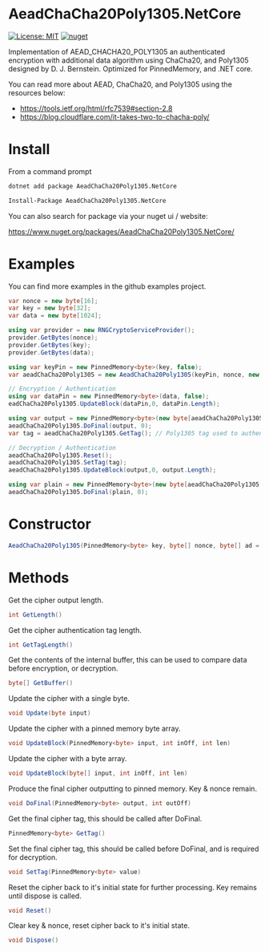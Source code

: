 # AeadChaCha20Poly1305.NetCore
[![License: MIT](https://img.shields.io/badge/License-MIT-yellow.svg)](https://opensource.org/licenses/MIT) [![nuget](https://img.shields.io/nuget/v/AeadChaCha20Poly1305.NetCore.svg)](https://www.nuget.org/packages/AeadChaCha20Poly1305.NetCore/)

Implementation of AEAD_CHACHA20_POLY1305 an authenticated encryption with additional data algorithm using ChaCha20, and Poly1305 designed by D. J. Bernstein. Optimized for PinnedMemory, and .NET core.

You can read more about AEAD, ChaCha20, and Poly1305 using the resources below:
- https://tools.ietf.org/html/rfc7539#section-2.8
- https://blog.cloudflare.com/it-takes-two-to-chacha-poly/

# Install

From a command prompt
```bash
dotnet add package AeadChaCha20Poly1305.NetCore
```

```bash
Install-Package AeadChaCha20Poly1305.NetCore
```

You can also search for package via your nuget ui / website:

https://www.nuget.org/packages/AeadChaCha20Poly1305.NetCore/

# Examples

You can find more examples in the github examples project.

```csharp
var nonce = new byte[16];
var key = new byte[32];
var data = new byte[1024];

using var provider = new RNGCryptoServiceProvider();
provider.GetBytes(nonce);
provider.GetBytes(key);
provider.GetBytes(data);

using var keyPin = new PinnedMemory<byte>(key, false);
var aeadChaCha20Poly1305 = new AeadChaCha20Poly1305(keyPin, nonce, new byte[] { 32 });

// Encryption / Authentication
using var dataPin = new PinnedMemory<byte>(data, false);
eadChaCha20Poly1305.UpdateBlock(dataPin,0, dataPin.Length);

using var output = new PinnedMemory<byte>(new byte[aeadChaCha20Poly1305.GetLength()]);
aeadChaCha20Poly1305.DoFinal(output, 0);
var tag = aeadChaCha20Poly1305.GetTag(); // Poly1305 tag used to authenticate cipher

// Decryption / Authentication
aeadChaCha20Poly1305.Reset();
aeadChaCha20Poly1305.SetTag(tag);
aeadChaCha20Poly1305.UpdateBlock(output,0, output.Length);

using var plain = new PinnedMemory<byte>(new byte[aeadChaCha20Poly1305.GetLength()]);
aeadChaCha20Poly1305.DoFinal(plain, 0);
```

# Constructor

```csharp
AeadChaCha20Poly1305(PinnedMemory<byte> key, byte[] nonce, byte[] ad = null, int rounds = 20)
```

# Methods

Get the cipher output length.
```csharp
int GetLength()
```

Get the cipher authentication tag length.
```csharp
int GetTagLength()
```

Get the contents of the internal buffer, this can be used to compare data before encryption, or decryption.
```csharp
byte[] GetBuffer()
```

Update the cipher with a single byte.
```csharp
void Update(byte input)
```

Update the cipher with a pinned memory byte array.
```csharp
void UpdateBlock(PinnedMemory<byte> input, int inOff, int len)
```

Update the cipher with a byte array.
```csharp
void UpdateBlock(byte[] input, int inOff, int len)
```

Produce the final cipher outputting to pinned memory. Key & nonce remain.
```csharp
void DoFinal(PinnedMemory<byte> output, int outOff)
```

Get the final cipher tag, this should be called after DoFinal.
```csharp
PinnedMemory<byte> GetTag()
```

Set the final cipher tag, this should be called before DoFinal, and is required for decryption.
```csharp
void SetTag(PinnedMemory<byte> value)
```

Reset the cipher back to it's initial state for further processing. Key remains until dispose is called.
```csharp
void Reset()
```

Clear key & nonce, reset cipher back to it's initial state.
```csharp
void Dispose()
```
